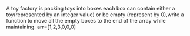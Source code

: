 A  toy factory is packing toys into boxes each box can  contain either a toy(represented by an integer value) or be empty (represent by 0),write a function to move all the empty boxes to the end of the array while maintaining.
arr=[1,2,3,0,0,0]

